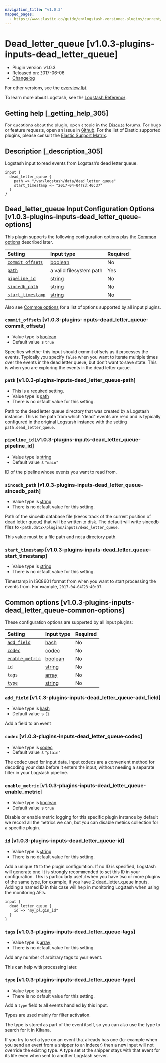 ```yaml
---
navigation_title: "v1.0.3"
mapped_pages:
  - https://www.elastic.co/guide/en/logstash-versioned-plugins/current/v1.0.3-plugins-inputs-dead_letter_queue.html
---
```


# Dead_letter_queue [v1.0.3-plugins-inputs-dead_letter_queue]

* Plugin version: v1.0.3
* Released on: 2017-06-06
* [Changelog](https://github.com/logstash-plugins/logstash-input-dead_letter_queue/blob/v1.0.3/CHANGELOG.md)

For other versions, see the [overview list](input-dead_letter_queue-index.md).

To learn more about Logstash, see the [Logstash Reference](https://www.elastic.co/guide/en/logstash/current/index.html).

## Getting help [_getting_help_305]

For questions about the plugin, open a topic in the [Discuss](http://discuss.elastic.co) forums. For bugs or feature requests, open an issue in [Github](https://github.com/logstash-plugins/logstash-input-dead_letter_queue). For the list of Elastic supported plugins, please consult the [Elastic Support Matrix](https://www.elastic.co/support/matrix#matrix_logstash_plugins).

## Description [_description_305]

Logstash input to read events from Logstash’s dead letter queue.

```
input {
  dead_letter_queue {
    path => "/var/logstash/data/dead_letter_queue"
    start_timestamp => "2017-04-04T23:40:37"
  }
}
```

## Dead_letter_queue Input Configuration Options [v1.0.3-plugins-inputs-dead_letter_queue-options]

This plugin supports the following configuration options plus the [Common options](v1-0-3-plugins-inputs-dead_letter_queue.md#v1.0.3-plugins-inputs-dead_letter_queue-common-options) described later.

| Setting | Input type | Required |
| :- | :- | :- |
| [`commit_offsets`](v1-0-3-plugins-inputs-dead_letter_queue.md#v1.0.3-plugins-inputs-dead_letter_queue-commit_offsets) | [boolean](/lsr/value-types.md#boolean) | No |
| [`path`](v1-0-3-plugins-inputs-dead_letter_queue.md#v1.0.3-plugins-inputs-dead_letter_queue-path) | a valid filesystem path | Yes |
| [`pipeline_id`](v1-0-3-plugins-inputs-dead_letter_queue.md#v1.0.3-plugins-inputs-dead_letter_queue-pipeline_id) | [string](/lsr/value-types.md#string) | No |
| [`sincedb_path`](v1-0-3-plugins-inputs-dead_letter_queue.md#v1.0.3-plugins-inputs-dead_letter_queue-sincedb_path) | [string](/lsr/value-types.md#string) | No |
| [`start_timestamp`](v1-0-3-plugins-inputs-dead_letter_queue.md#v1.0.3-plugins-inputs-dead_letter_queue-start_timestamp) | [string](/lsr/value-types.md#string) | No |

Also see [Common options](v1-0-3-plugins-inputs-dead_letter_queue.md#v1.0.3-plugins-inputs-dead_letter_queue-common-options) for a list of options supported by all input plugins.

### `commit_offsets` [v1.0.3-plugins-inputs-dead_letter_queue-commit_offsets]

* Value type is [boolean](/lsr/value-types.md#boolean)
* Default value is `true`

Specifies whether this input should commit offsets as it processes the events. Typically you specify `false` when you want to iterate multiple times over the events in the dead letter queue, but don’t want to save state. This is when you are exploring the events in the dead letter queue.

### `path` [v1.0.3-plugins-inputs-dead_letter_queue-path]

* This is a required setting.
* Value type is [path](/lsr/value-types.md#path)
* There is no default value for this setting.

Path to the dead letter queue directory that was created by a Logstash instance. This is the path from which "dead" events are read and is typically configured in the original Logstash instance with the setting `path.dead_letter_queue`.

### `pipeline_id` [v1.0.3-plugins-inputs-dead_letter_queue-pipeline_id]

* Value type is [string](/lsr/value-types.md#string)
* Default value is `"main"`

ID of the pipeline whose events you want to read from.

### `sincedb_path` [v1.0.3-plugins-inputs-dead_letter_queue-sincedb_path]

* Value type is [string](/lsr/value-types.md#string)
* There is no default value for this setting.

Path of the sincedb database file (keeps track of the current position of dead letter queue) that will be written to disk. The default will write sincedb files to `<path.data>/plugins/inputs/dead_letter_queue`.

This value must be a file path and not a directory path.

### `start_timestamp` [v1.0.3-plugins-inputs-dead_letter_queue-start_timestamp]

* Value type is [string](/lsr/value-types.md#string)
* There is no default value for this setting.

Timestamp in ISO8601 format from when you want to start processing the events from. For example, `2017-04-04T23:40:37`.

## Common options [v1.0.3-plugins-inputs-dead_letter_queue-common-options]

These configuration options are supported by all input plugins:

| Setting | Input type | Required |
| :- | :- | :- |
| [`add_field`](v1-0-3-plugins-inputs-dead_letter_queue.md#v1.0.3-plugins-inputs-dead_letter_queue-add_field) | [hash](/lsr/value-types.md#hash) | No |
| [`codec`](v1-0-3-plugins-inputs-dead_letter_queue.md#v1.0.3-plugins-inputs-dead_letter_queue-codec) | [codec](/lsr/value-types.md#codec) | No |
| [`enable_metric`](v1-0-3-plugins-inputs-dead_letter_queue.md#v1.0.3-plugins-inputs-dead_letter_queue-enable_metric) | [boolean](/lsr/value-types.md#boolean) | No |
| [`id`](v1-0-3-plugins-inputs-dead_letter_queue.md#v1.0.3-plugins-inputs-dead_letter_queue-id) | [string](/lsr/value-types.md#string) | No |
| [`tags`](v1-0-3-plugins-inputs-dead_letter_queue.md#v1.0.3-plugins-inputs-dead_letter_queue-tags) | [array](/lsr/value-types.md#array) | No |
| [`type`](v1-0-3-plugins-inputs-dead_letter_queue.md#v1.0.3-plugins-inputs-dead_letter_queue-type) | [string](/lsr/value-types.md#string) | No |

### `add_field` [v1.0.3-plugins-inputs-dead_letter_queue-add_field]

* Value type is [hash](/lsr/value-types.md#hash)
* Default value is `{}`

Add a field to an event

### `codec` [v1.0.3-plugins-inputs-dead_letter_queue-codec]

* Value type is [codec](/lsr/value-types.md#codec)
* Default value is `"plain"`

The codec used for input data. Input codecs are a convenient method for decoding your data before it enters the input, without needing a separate filter in your Logstash pipeline.

### `enable_metric` [v1.0.3-plugins-inputs-dead_letter_queue-enable_metric]

* Value type is [boolean](/lsr/value-types.md#boolean)
* Default value is `true`

Disable or enable metric logging for this specific plugin instance by default we record all the metrics we can, but you can disable metrics collection for a specific plugin.

### `id` [v1.0.3-plugins-inputs-dead_letter_queue-id]

* Value type is [string](/lsr/value-types.md#string)
* There is no default value for this setting.

Add a unique `ID` to the plugin configuration. If no ID is specified, Logstash will generate one. It is strongly recommended to set this ID in your configuration. This is particularly useful when you have two or more plugins of the same type, for example, if you have 2 dead\_letter\_queue inputs. Adding a named ID in this case will help in monitoring Logstash when using the monitoring APIs.

```
input {
  dead_letter_queue {
    id => "my_plugin_id"
  }
}
```

### `tags` [v1.0.3-plugins-inputs-dead_letter_queue-tags]

* Value type is [array](/lsr/value-types.md#array)
* There is no default value for this setting.

Add any number of arbitrary tags to your event.

This can help with processing later.

### `type` [v1.0.3-plugins-inputs-dead_letter_queue-type]

* Value type is [string](/lsr/value-types.md#string)
* There is no default value for this setting.

Add a `type` field to all events handled by this input.

Types are used mainly for filter activation.

The type is stored as part of the event itself, so you can also use the type to search for it in Kibana.

If you try to set a type on an event that already has one (for example when you send an event from a shipper to an indexer) then a new input will not override the existing type. A type set at the shipper stays with that event for its life even when sent to another Logstash server.
